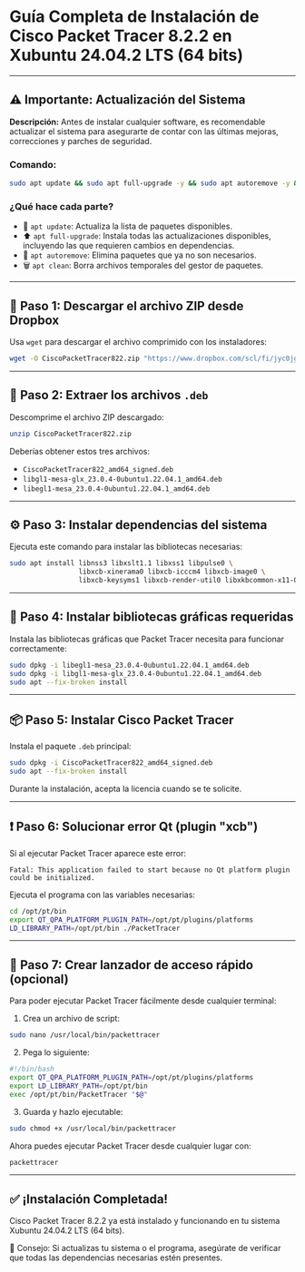 # Guía Completa de Instalación de Cisco Packet Tracer 8.2.2 en Xubuntu 24.04.2 LTS (64 bits)

---

## ⚠️ Importante: Actualización del Sistema

**Descripción:**
Antes de instalar cualquier software, es recomendable actualizar el sistema para asegurarte de contar con las últimas mejoras, correcciones y parches de seguridad.

### Comando:

```bash
sudo apt update && sudo apt full-upgrade -y && sudo apt autoremove -y && sudo apt clean
```

### ¿Qué hace cada parte?

* 🔄 `apt update`: Actualiza la lista de paquetes disponibles.
* ⬆️ `apt full-upgrade`: Instala todas las actualizaciones disponibles, incluyendo las que requieren cambios en dependencias.
* 🧹 `apt autoremove`: Elimina paquetes que ya no son necesarios.
* 🗑️ `apt clean`: Borra archivos temporales del gestor de paquetes.

---

## 🔽 Paso 1: Descargar el archivo ZIP desde Dropbox

Usa `wget` para descargar el archivo comprimido con los instaladores:

```bash
wget -O CiscoPacketTracer822.zip "https://www.dropbox.com/scl/fi/jyc0jg98sg551di9ecji3/CiscoPacketTracer822.zip?rlkey=rzx52qc4mycsfursupjn7x6sl&st=zbe2ql4j&dl=1"
```

---

## 📂 Paso 2: Extraer los archivos `.deb`

Descomprime el archivo ZIP descargado:

```bash
unzip CiscoPacketTracer822.zip
```

Deberías obtener estos tres archivos:

* `CiscoPacketTracer822_amd64_signed.deb`
* `libgl1-mesa-glx_23.0.4-0ubuntu1.22.04.1_amd64.deb`
* `libegl1-mesa_23.0.4-0ubuntu1.22.04.1_amd64.deb`

---

## ⚙️ Paso 3: Instalar dependencias del sistema

Ejecuta este comando para instalar las bibliotecas necesarias:

```bash
sudo apt install libnss3 libxslt1.1 libxss1 libpulse0 \
                 libxcb-xinerama0 libxcb-icccm4 libxcb-image0 \
                 libxcb-keysyms1 libxcb-render-util0 libxkbcommon-x11-0
```

---

## 🧱 Paso 4: Instalar bibliotecas gráficas requeridas

Instala las bibliotecas gráficas que Packet Tracer necesita para funcionar correctamente:

```bash
sudo dpkg -i libegl1-mesa_23.0.4-0ubuntu1.22.04.1_amd64.deb
sudo dpkg -i libgl1-mesa-glx_23.0.4-0ubuntu1.22.04.1_amd64.deb
sudo apt --fix-broken install
```

---

## 📦 Paso 5: Instalar Cisco Packet Tracer

Instala el paquete `.deb` principal:

```bash
sudo dpkg -i CiscoPacketTracer822_amd64_signed.deb
sudo apt --fix-broken install
```

Durante la instalación, acepta la licencia cuando se te solicite.

---

## ❗ Paso 6: Solucionar error Qt (plugin "xcb")

Si al ejecutar Packet Tracer aparece este error:

```
Fatal: This application failed to start because no Qt platform plugin could be initialized.
```

Ejecuta el programa con las variables necesarias:

```bash
cd /opt/pt/bin
export QT_QPA_PLATFORM_PLUGIN_PATH=/opt/pt/plugins/platforms
LD_LIBRARY_PATH=/opt/pt/bin ./PacketTracer
```

---

## 🚀 Paso 7: Crear lanzador de acceso rápido (opcional)

Para poder ejecutar Packet Tracer fácilmente desde cualquier terminal:

1. Crea un archivo de script:

```bash
sudo nano /usr/local/bin/packettracer
```

2. Pega lo siguiente:

```bash
#!/bin/bash
export QT_QPA_PLATFORM_PLUGIN_PATH=/opt/pt/plugins/platforms
export LD_LIBRARY_PATH=/opt/pt/bin
exec /opt/pt/bin/PacketTracer "$@"
```

3. Guarda y hazlo ejecutable:

```bash
sudo chmod +x /usr/local/bin/packettracer
```

Ahora puedes ejecutar Packet Tracer desde cualquier lugar con:

```bash
packettracer
```

---

## ✅ ¡Instalación Completada!

Cisco Packet Tracer 8.2.2 ya está instalado y funcionando en tu sistema Xubuntu 24.04.2 LTS (64 bits).

📌 Consejo: Si actualizas tu sistema o el programa, asegúrate de verificar que todas las dependencias necesarias estén presentes.
